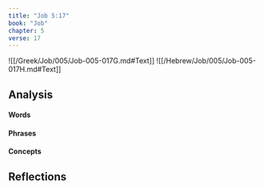 ```yaml
---
title: "Job 5:17"
book: "Job"
chapter: 5
verse: 17
---
```

![[/Greek/Job/005/Job-005-017G.md#Text]]
![[/Hebrew/Job/005/Job-005-017H.md#Text]]

## Analysis

#### Words

#### Phrases

#### Concepts

## Reflections
